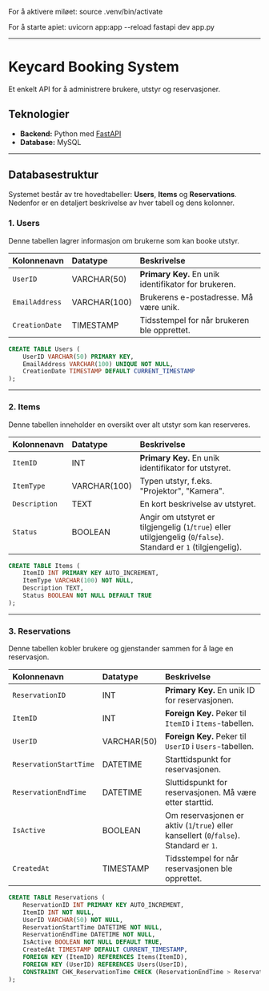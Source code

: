 
For å aktivere miløet:
source .venv/bin/activate

For å starte apiet:
uvicorn app:app --reload
fastapi dev app.py

-----

# Keycard Booking System

Et enkelt API for å administrere brukere, utstyr og reservasjoner.

## Teknologier

  - **Backend:** Python med [FastAPI](https://fastapi.tiangolo.com/)
  - **Database:** MySQL

-----

## Databasestruktur

Systemet består av tre hovedtabeller: **Users**, **Items** og **Reservations**. Nedenfor er en detaljert beskrivelse av hver tabell og dens kolonner.

### 1\. Users

Denne tabellen lagrer informasjon om brukerne som kan booke utstyr.

| Kolonnenavn | Datatype | Beskrivelse |
| :--- | :--- | :--- |
| `UserID` | VARCHAR(50) | **Primary Key.** En unik identifikator for brukeren. |
| `EmailAddress`| VARCHAR(100) | Brukerens e-postadresse. Må være unik. |
| `CreationDate`| TIMESTAMP | Tidsstempel for når brukeren ble opprettet. |



```sql
CREATE TABLE Users (
    UserID VARCHAR(50) PRIMARY KEY,
    EmailAddress VARCHAR(100) UNIQUE NOT NULL,
    CreationDate TIMESTAMP DEFAULT CURRENT_TIMESTAMP
);
```



-----

### 2\. Items

Denne tabellen inneholder en oversikt over alt utstyr som kan reserveres.

| Kolonnenavn | Datatype | Beskrivelse |
| :--- | :--- | :--- |
| `ItemID` | INT | **Primary Key.** En unik identifikator for utstyret. |
| `ItemType` | VARCHAR(100) | Typen utstyr, f.eks. "Projektor", "Kamera". |
| `Description`| TEXT | En kort beskrivelse av utstyret. |
| `Status` | BOOLEAN | Angir om utstyret er tilgjengelig (`1`/`true`) eller utilgjengelig (`0`/`false`). Standard er `1` (tilgjengelig). |

```sql
CREATE TABLE Items (
    ItemID INT PRIMARY KEY AUTO_INCREMENT,
    ItemType VARCHAR(100) NOT NULL,
    Description TEXT,
    Status BOOLEAN NOT NULL DEFAULT TRUE
);
```

-----

### 3\. Reservations

Denne tabellen kobler brukere og gjenstander sammen for å lage en reservasjon.

| Kolonnenavn | Datatype | Beskrivelse |
| :--- | :--- | :--- |
| `ReservationID` | INT | **Primary Key.** En unik ID for reservasjonen. |
| `ItemID` | INT | **Foreign Key.** Peker til `ItemID` i `Items`-tabellen. |
| `UserID` | VARCHAR(50) | **Foreign Key.** Peker til `UserID` i `Users`-tabellen. |
| `ReservationStartTime` | DATETIME | Starttidspunkt for reservasjonen. |
| `ReservationEndTime` | DATETIME | Sluttidspunkt for reservasjonen. Må være etter starttid. |
| `IsActive` | BOOLEAN | Om reservasjonen er aktiv (`1`/`true`) eller kansellert (`0`/`false`). Standard er `1`. |
| `CreatedAt` | TIMESTAMP | Tidsstempel for når reservasjonen ble opprettet. |

```sql
CREATE TABLE Reservations (
    ReservationID INT PRIMARY KEY AUTO_INCREMENT,
    ItemID INT NOT NULL,
    UserID VARCHAR(50) NOT NULL,
    ReservationStartTime DATETIME NOT NULL,
    ReservationEndTime DATETIME NOT NULL,
    IsActive BOOLEAN NOT NULL DEFAULT TRUE,
    CreatedAt TIMESTAMP DEFAULT CURRENT_TIMESTAMP,
    FOREIGN KEY (ItemID) REFERENCES Items(ItemID),
    FOREIGN KEY (UserID) REFERENCES Users(UserID),
    CONSTRAINT CHK_ReservationTime CHECK (ReservationEndTime > ReservationStartTime)
);
```